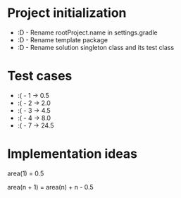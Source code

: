 # Project initialization
* :D - Rename rootProject.name in settings.gradle
* :D - Rename template package
* :D - Rename solution singleton class and its test class

# Test cases
* :( - 1 -> 0.5
* :( - 2 -> 2.0
* :( - 3 -> 4.5
* :( - 4 -> 8.0
* :( - 7 -> 24.5

# Implementation ideas
area(1) = 0.5

area(n + 1) = area(n) + n - 0.5